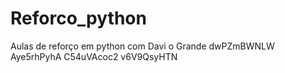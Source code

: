 # Reforco_python
Aulas de reforço em python com Davi o Grande dwPZmBWNLW Aye5rhPyhA
 C54uVAcoc2 v6V9QsyHTN